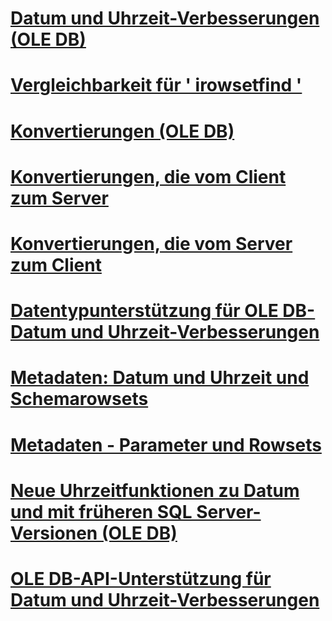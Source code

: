 # [Datum und Uhrzeit-Verbesserungen (OLE DB)](date-and-time-improvements-ole-db.md)

# [Vergleichbarkeit für ' irowsetfind '](comparability-for-irowsetfind.md)
# [Konvertierungen (OLE DB)](conversions-ole-db.md)
# [Konvertierungen, die vom Client zum Server](conversions-performed-from-client-to-server.md)
# [Konvertierungen, die vom Server zum Client](conversions-performed-from-server-to-client.md)
# [Datentypunterstützung für OLE DB-Datum und Uhrzeit-Verbesserungen](data-type-support-for-ole-db-date-and-time-improvements.md)
# [Metadaten: Datum und Uhrzeit und Schemarowsets](metadata-date-and-time-and-schema-rowsets.md)
# [Metadaten - Parameter und Rowsets](metadata-parameter-and-rowset.md)
# [Neue Uhrzeitfunktionen zu Datum und mit früheren SQL Server-Versionen (OLE DB)](new-date-and-time-features-with-previous-sql-server-versions-ole-db.md)
# [OLE DB-API-Unterstützung für Datum und Uhrzeit-Verbesserungen](ole-db-api-support-for-date-and-time-enhancements.md)
